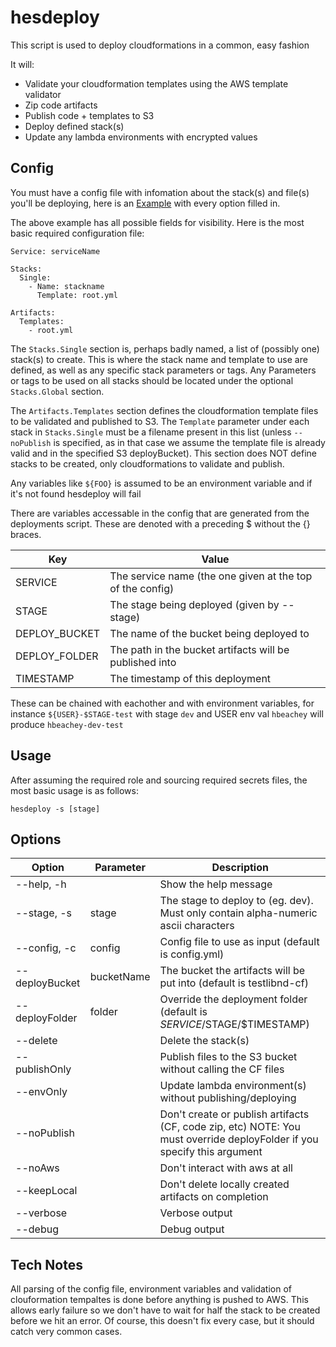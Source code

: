 # hesdeploy

This script is used to deploy cloudformations in a common, easy fashion

It will:
- Validate your cloudformation templates using the AWS template validator
- Zip code artifacts
- Publish code + templates to S3
- Deploy defined stack(s)
- Update any lambda environments with encrypted values

## Config
You must have a config file with infomation about the stack(s) and file(s) you'll be deploying, here is an [Example](example.yml) with every option filled in.

The above example has all possible fields for visibility. Here is the most basic required configuration file:
```
Service: serviceName

Stacks:
  Single:
    - Name: stackname
      Template: root.yml

Artifacts:
  Templates:
    - root.yml
```
The `Stacks.Single` section is, perhaps badly named, a list of (possibly one) stack(s) to create. This is where the stack name and template to use are defined, as well as any specific stack parameters or tags. Any Parameters or tags to be used on all stacks should be located under the optional `Stacks.Global` section.

The `Artifacts.Templates` section defines the cloudformation template files to be validated and published to S3. The `Template` parameter under each stack in `Stacks.Single` must be a filename present in this list (unless `--noPublish` is specified, as in that case we assume the template file is already valid and in the specified S3 deployBucket). This section does NOT define stacks to be created, only cloudformations to validate and publish.

Any variables like `${FOO}` is assumed to be an environment variable and if it's not found hesdeploy will fail

There are variables accessable in the config that are generated from the deployments script. These are denoted with a preceding $ without the {} braces.

| Key         | Value
|-------------|------------
| SERVICE     | The service name (the one given at the top of the config)
| STAGE       | The stage being deployed (given by --stage)
| DEPLOY_BUCKET | The name of the bucket being deployed to
| DEPLOY_FOLDER | The path in the bucket artifacts will be published into
| TIMESTAMP   | The timestamp of this deployment

These can be chained with eachother and with environment variables, for instance `${USER}-$STAGE-test` with stage `dev` and USER env val `hbeachey` will produce `hbeachey-dev-test`

## Usage

After assuming the required role and sourcing required secrets files, the most basic usage is as follows:
```
hesdeploy -s [stage]
```

## Options
| Option      | Parameter  | Description
|-------------|------------|------------
| --help, -h   |            | Show the help message
| --stage, -s  | stage      | The stage to deploy to (eg. dev). Must only contain alpha-numeric ascii characters
| --config, -c | config     | Config file to use as input (default is config.yml)
| --deployBucket | bucketName | The bucket the artifacts will be put into (default is testlibnd-cf)
| --deployFolder | folder    | Override the deployment folder (default is $SERVICE/$STAGE/$TIMESTAMP)
| --delete      |           | Delete the stack(s)
| --publishOnly |           | Publish files to the S3 bucket without calling the CF files
| --envOnly    |            | Update lambda environment(s) without publishing/deploying
| --noPublish  |            | Don't create or publish artifacts (CF, code zip, etc) NOTE: You must override deployFolder if you specify this argument
| --noAws      |            | Don't interact with aws at all
| --keepLocal  |            | Don't delete locally created artifacts on completion
| --verbose    |            | Verbose output
| --debug      |            | Debug output


## Tech Notes
All parsing of the config file, environment variables and validation of clouformation tempaltes is done before anything is pushed to AWS. This allows early failure so we don't have to wait for half the stack to be created before we hit an error. Of course, this doesn't fix every case, but it should catch very common cases.
